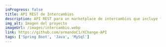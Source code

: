 ```yaml
---
inProgress: false
title: API REST de Intercambios
description: API REST para un marketplace de intercambios que incluye funcionalidades clave como inicio de sesión, registro de usuarios, publicación de ofertas, y un sistema de chat entre usuarios. Desarrollada con Spring Boot en Java con una base de datos en MySql para garantizar un rendimiento robusto y escalable.
img_alt: Imagen del proyecto
imageUrl: /images/intercambio.webp
link: https://github.com/armandoC1/XChange-API
tags: ['Spring Boot', 'Java', 'MySql']
---
```

